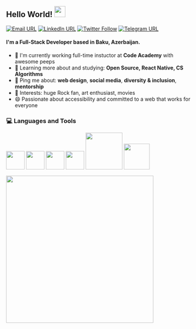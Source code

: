 ## Hello World! <img src="https://raw.githubusercontent.com/iampavangandhi/iampavangandhi/master/gifs/Hi.gif" width="30px"></h2>

[![Email URL](https://img.shields.io/twitter/url?label=email&logo=gmail&style=social&url=http%3A%2F%2Fmailto%3Aanarsafar@outlook.com)](mailto:anarsafar@outlook.com)
[![LinkedIn URL](https://img.shields.io/twitter/url?label=LinkedIn&logo=linkedin&style=social&url=https%3A%2F%2Fwww.linkedin.com%2Fin%2Fanarsafarov)](https://linkedin.com/in/anarsafarov)
[![Twitter Follow](https://img.shields.io/twitter/follow/anarsfarov?style=social)](https://twitter.com/intent/follow?screen_name=anarsfarov)
[![Telegram URL](https://img.shields.io/twitter/url?label=Telegram&logo=telegram&style=social&url=https%3A%2F%2Ft.me%2Fanarsafarov)](https://t.me/anarsafarov)

#### I'm a Full-Stack Developer based in Baku, Azerbaijan.

- 🏢 I'm currently working full-time instuctor at **Code Academy** with awesome peeps 
- 🌱 Learning more about and studying: **Open Source, React Native, CS Algorithms**
- 💬 Ping me about: **web design**, **social media**, **diversity & inclusion**, **mentorship**
- 🖤 Interests: huge Rock fan, art enthusiast, movies
- 😄 Passionate about accessibility and committed to a web that works for everyone

<div>
  <h3>💻 Languages and Tools </h3>
  <p>
    <img src="https://media3.giphy.com/media/ln7z2eWriiQAllfVcn/200w.webp" width="50">
    <img src="https://i.giphy.com/media/eNAsjO55tPbgaor7ma/200w.webp" width="50">
    <img src="https://i.giphy.com/media/IdyAQJVN2kVPNUrojM/200.webp" width="50">
    <img src="https://media3.giphy.com/media/kdFc8fubgS31b8DsVu/giphy.webp" width="50">
    <img src="https://media.giphy.com/media/kH1DBkPNyZPOk0BxrM/giphy.gif" width="100">
    <img src="https://media.giphy.com/media/SsCYf6DRFJrOpP0IoM/giphy.gif" width="70">
  <p>
</div> 

[<img width="400" src="https://github-readme-stats.vercel.app/api?username=anarsafar&show_icons=true"/>](https://github.com/anarsafar/)
